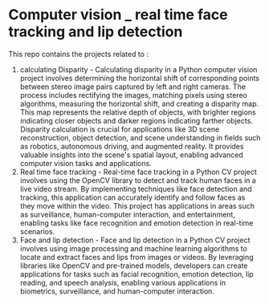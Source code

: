 # Computer vision _ real time face tracking and lip detection

This repo contains the projects related to :
1) calculating Disparity - Calculating disparity in a Python computer vision project involves determining the horizontal shift of corresponding points between stereo image pairs captured by left and right cameras. The process includes rectifying the images, matching pixels using stereo algorithms, measuring the horizontal shift, and creating a disparity map. This map represents the relative depth of objects, with brighter regions indicating closer objects and darker regions indicating farther objects. Disparity calculation is crucial for applications like 3D scene reconstruction, object detection, and scene understanding in fields such as robotics, autonomous driving, and augmented reality. It provides valuable insights into the scene's spatial layout, enabling advanced computer vision tasks and applications.
2) Real time face tracking - Real-time face tracking in a Python CV project involves using the OpenCV library to detect and track human faces in a live video stream. By implementing techniques like face detection and tracking, this application can accurately identify and follow faces as they move within the video. This project has applications in areas such as surveillance, human-computer interaction, and entertainment, enabling tasks like face recognition and emotion detection in real-time scenarios.
3) Face and lip detection - Face and lip detection in a Python CV project involves using image processing and machine learning algorithms to locate and extract faces and lips from images or videos. By leveraging libraries like OpenCV and pre-trained models, developers can create applications for tasks such as facial recognition, emotion detection, lip reading, and speech analysis, enabling various applications in biometrics, surveillance, and human-computer interaction.
